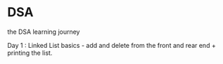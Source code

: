 # DSA
 the DSA learning journey

Day 1 : Linked List basics - add and delete from the front and rear end + printing the list.